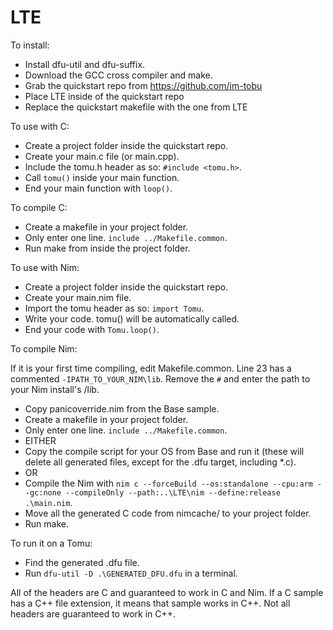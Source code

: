 # LTE

To install:

- Install dfu-util and dfu-suffix.
- Download the GCC cross compiler and make.
- Grab the quickstart repo from https://github.com/im-tobu
- Place LTE inside of the quickstart repo
- Replace the quickstart makefile with the one from LTE

To use with C:

- Create a project folder inside the quickstart repo.
- Create your main.c file (or main.cpp).
- Include the tomu.h header as so: `#include <tomu.h>`.
- Call `tomu()` inside your main function.
- End your main function with `loop()`.

To compile C:

- Create a makefile in your project folder.
- Only enter one line. `include ../Makefile.common`.
- Run make from inside the project folder.

To use with Nim:

- Create a project folder inside the quickstart repo.
- Create your main.nim file.
- Import the tomu header as so: `import Tomu`.
- Write your code. tomu() will be automatically called.
- End your code with `Tomu.loop()`.

To compile Nim:

If it is your first time compiling, edit Makefile.common. Line 23 has a commented `-IPATH_TO_YOUR_NIM\lib`. Remove the `#` and enter the path to your Nim install's /lib.

- Copy panicoverride.nim from the Base sample.
- Create a makefile in your project folder.
- Only enter one line. `include ../Makefile.common`.
- EITHER
- Copy the compile script for your OS from Base and run it (these will delete all generated files, except for the .dfu target, including \*.c).
- OR
- Compile the Nim with `nim c --forceBuild --os:standalone --cpu:arm --gc:none --compileOnly --path:..\LTE\nim --define:release .\main.nim`.
- Move all the generated C code from nimcache/ to your project folder.
- Run make.

To run it on a Tomu:

- Find the generated .dfu file.
- Run `dfu-util -D .\GENERATED_DFU.dfu` in a terminal.

All of the headers are C and guaranteed to work in C and Nim.
If a C sample has a C++ file extension, it means that sample works in C++.
Not all headers are guaranteed to work in C++.
